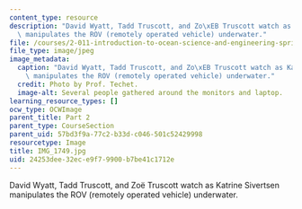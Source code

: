 ```yaml
---
content_type: resource
description: "David Wyatt, Tadd Truscott, and Zo\xEB Truscott watch as Katrine Sivertsen\
  \ manipulates the ROV (remotely operated vehicle) underwater."
file: /courses/2-011-introduction-to-ocean-science-and-engineering-spring-2006/24253dee32ece9f79900b7be41c1712e_IMG_1749.jpg
file_type: image/jpeg
image_metadata:
  caption: "David Wyatt, Tadd Truscott, and Zo\xEB Truscott watch as Katrine Sivertsen\
    \ manipulates the ROV (remotely operated vehicle) underwater."
  credit: Photo by Prof. Techet.
  image-alt: Several people gathered around the monitors and laptop.
learning_resource_types: []
ocw_type: OCWImage
parent_title: Part 2
parent_type: CourseSection
parent_uid: 57bd3f9a-77c2-b33d-c046-501c52429998
resourcetype: Image
title: IMG_1749.jpg
uid: 24253dee-32ec-e9f7-9900-b7be41c1712e
---
```

David Wyatt, Tadd Truscott, and Zoë Truscott watch as Katrine Sivertsen manipulates the ROV (remotely operated vehicle) underwater.


